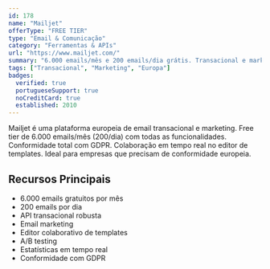 ```yaml
---
id: 178
name: "Mailjet"
offerType: "FREE TIER"
type: "Email & Comunicação"
category: "Ferramentas & APIs"
url: "https://www.mailjet.com/"
summary: "6.000 emails/mês e 200 emails/dia grátis. Transacional e marketing. França/Alemanha."
tags: ["Transacional", "Marketing", "Europa"]
badges:
  verified: true
  portugueseSupport: true
  noCreditCard: true
  established: 2010
---
```


Mailjet é uma plataforma europeia de email transacional e marketing. Free tier de 6.000 emails/mês (200/dia) com todas as funcionalidades. Conformidade total com GDPR. Colaboração em tempo real no editor de templates. Ideal para empresas que precisam de conformidade europeia.

## Recursos Principais

- 6.000 emails gratuitos por mês
- 200 emails por dia
- API transacional robusta
- Email marketing
- Editor colaborativo de templates
- A/B testing
- Estatísticas em tempo real
- Conformidade com GDPR
